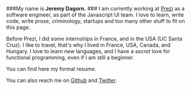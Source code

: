 ###My name is **Jeremy Dagorn.** ###
I am currently working at [Prezi](http://www.prezi.com) as a software engineer, as part of the Javascript UI team.
I love to learn, write code, write prose, criminology, startups and too many other stuff to fit 
on this page.

Before Prezi, I did some internships in France, and in the USA (UC Santa Cruz). I like to travel,
that's why I lived in France, USA, Canada, and Hungary.
I love to learn new languages, and I have a<span class="love"> *secret* love </span> for functional programming, even if I am still a beginner.

You can find here my formal resume.

You can also reach me on [Github](http://www.github.com/jrm2k6) and [Twitter](http://twitter.com/jrm2k6).
